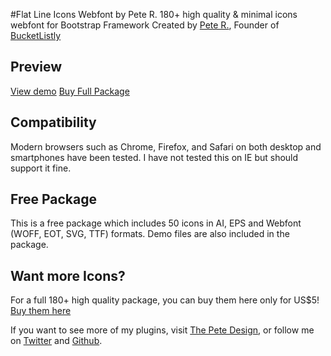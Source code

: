 #Flat Line Icons Webfont by Pete R.
180+ high quality & minimal icons webfont for Bootstrap Framework
Created by [Pete R.](http://www.thepetedesign.com), Founder of [BucketListly](http://www.bucketlistly.com)


## Preview
[View demo](http://peachananr.github.io/flatline_icon_free/demo/demo.html)
[Buy Full Package](https://creativemarket.com/peachananr/37319-Flat-Line-Icons-Webfont)

## Compatibility
Modern browsers such as Chrome, Firefox, and Safari on both desktop and smartphones have been tested. I have not tested this on IE but should support it fine.

## Free Package
This is a free package which includes 50 icons in AI, EPS and Webfont (WOFF, EOT, SVG, TTF) formats. Demo files are also included in the package.

## Want more Icons?
For a full 180+ high quality package, you can buy them here only for US$5! [Buy them here](https://creativemarket.com/peachananr/37319-Flat-Line-Icons-Webfont)

If you want to see more of my plugins, visit [The Pete Design](http://www.thepetedesign.com/#design), or follow me on [Twitter](http://www.twitter.com/peachananr) and [Github](http://www.github.com/peachananr).
